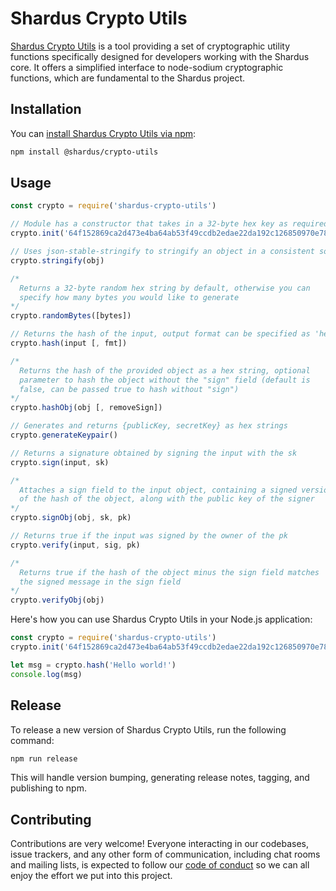 # Shardus Crypto Utils

[Shardus Crypto Utils](https://docs.shardus.com/docs/tools/crypto-utils) is a tool providing a set of cryptographic utility functions specifically designed for developers working with the Shardus core. It offers a simplified interface to node-sodium cryptographic functions, which are fundamental to the Shardus project.

## Installation

You can [install Shardus Crypto Utils via npm](https://www.npmjs.com/package/@shardus/crypto-utils):

```bash
npm install @shardus/crypto-utils
```

## Usage

```JavaScript
const crypto = require('shardus-crypto-utils')

// Module has a constructor that takes in a 32-byte hex key as required by node-sodium for generic hashing
crypto.init('64f152869ca2d473e4ba64ab53f49ccdb2edae22da192c126850970e788af347')

// Uses json-stable-stringify to stringify an object in a consistent sorted manner; returns a string
crypto.stringify(obj)

/*
  Returns a 32-byte random hex string by default, otherwise you can
  specify how many bytes you would like to generate
*/
crypto.randomBytes([bytes])

// Returns the hash of the input, output format can be specified as 'hex' or 'buffer'
crypto.hash(input [, fmt])

/*
  Returns the hash of the provided object as a hex string, optional
  parameter to hash the object without the "sign" field (default is
  false, can be passed true to hash without "sign")
*/
crypto.hashObj(obj [, removeSign])

// Generates and returns {publicKey, secretKey} as hex strings
crypto.generateKeypair()

// Returns a signature obtained by signing the input with the sk
crypto.sign(input, sk)

/*
  Attaches a sign field to the input object, containing a signed version
  of the hash of the object, along with the public key of the signer
*/
crypto.signObj(obj, sk, pk)

// Returns true if the input was signed by the owner of the pk
crypto.verify(input, sig, pk)

/*
  Returns true if the hash of the object minus the sign field matches
  the signed message in the sign field
*/
crypto.verifyObj(obj)
```

Here's how you can use Shardus Crypto Utils in your Node.js application:

```JavaScript
const crypto = require('shardus-crypto-utils')
crypto.init('64f152869ca2d473e4ba64ab53f49ccdb2edae22da192c126850970e788af347')

let msg = crypto.hash('Hello world!')
console.log(msg)
```

## Release

To release a new version of Shardus Crypto Utils, run the following command:

```sh
npm run release
```

This will handle version bumping, generating release notes, tagging, and publishing to npm.

## Contributing

Contributions are very welcome! Everyone interacting in our codebases, issue trackers, and any other form of communication, including chat rooms and mailing lists, is expected to follow our [code of conduct](./CODE_OF_CONDUCT.md) so we can all enjoy the effort we put into this project.
